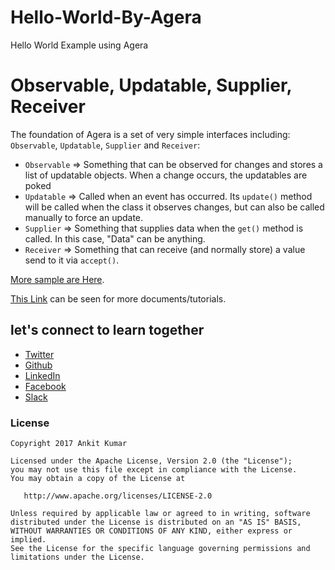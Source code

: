 # Hello-World-By-Agera

Hello World Example using Agera

# Observable, Updatable, Supplier, Receiver

The foundation of Agera is a set of very simple interfaces including: `Observable`, `Updatable`, `Supplier` and `Receiver`:

* `Observable` => Something that can be observed for changes and stores a list of updatable objects. When a change occurs, the updatables are poked
* `Updatable` => Called when an event has occurred. Its `update()` method will be called when the class it observes changes, but can also be called manually to force an update.
* `Supplier` => Something that supplies data when the `get()` method is called. In this case, "Data" can be anything.
* `Receiver` => Something that can receive (and normally store) a value send to it via `accept()`.



[More sample are Here](https://github.com/AnkitDroidGit/Agera-Android-Sample/).

[This Link](https://github.com/AnkitDroidGit/Agera-Android-Sample/blob/master/README.md) can be seen for more documents/tutorials.

## let's connect to learn together
- [Twitter](https://twitter.com/KumarAnkitRKE)
- [Github](https://github.com/AnkitDroidGit)
- [LinkedIn](https://www.linkedin.com/in/kumarankitkumar/)
- [Facebook](https://www.facebook.com/freeankit)
- [Slack](https://ankitdroid.slack.com)


### License

    Copyright 2017 Ankit Kumar
    
    Licensed under the Apache License, Version 2.0 (the "License");
    you may not use this file except in compliance with the License.
    You may obtain a copy of the License at

       http://www.apache.org/licenses/LICENSE-2.0

    Unless required by applicable law or agreed to in writing, software
    distributed under the License is distributed on an "AS IS" BASIS,
    WITHOUT WARRANTIES OR CONDITIONS OF ANY KIND, either express or implied.
    See the License for the specific language governing permissions and
    limitations under the License.

